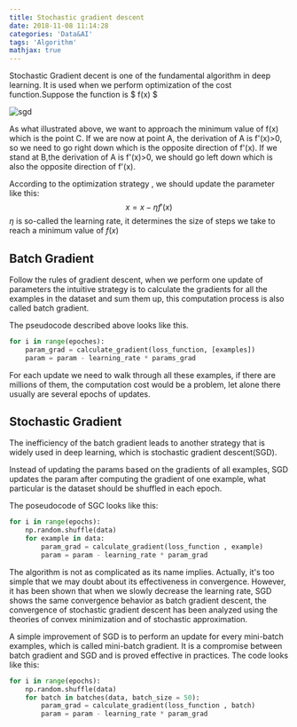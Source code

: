```yaml
---
title: Stochastic gradient descent 
date: 2018-11-08 11:14:28
categories: 'Data&AI'
tags: 'Algorithm'
mathjax: true
---
```


Stochastic Gradient decent is one of the fundamental algorithm in deep learning. It is used when we perform optimization of the cost function.Suppose the function is  $ f(x) $  

![sgd](https://user-images.githubusercontent.com/1400357/91705911-8b5c3b80-eb75-11ea-9e79-b9146e0d1a02.png)

As what illustrated above, we want to approach the minimum value of f(x) which is the point C. If we are now at point A, the derivation of A is f'(x)>0, so we need to go right down which is the opposite direction of f'(x). If we stand at B,the derivation of A is f'(x)>0, we should go left down which is also the opposite direction of f'(x).  

According to the optimization strategy , we should update the parameter like this:
$$
x = x - \eta f'(x)
$$
$\eta$ is so-called the learning rate, it determines the size of steps we take to reach a minimum value of $f(x)$

## Batch Gradient

Follow the rules of gradient descent, when we perform one update of parameters the intuitive strategy is to calculate the gradients for all the examples in the dataset and sum them up, this computation process is also called batch gradient. 

The pseudocode described above looks like this.

```python
for i in range(epoches):
    param_grad = calculate_gradient(loss_function, [examples]) 
    param = param - learning_rate * params_grad
```

 For each update we need to walk through all these examples,  if there are millions of them,  the computation cost would be a problem, let alone there usually are several epochs of updates.

## Stochastic Gradient

The inefficiency of the batch gradient leads to another strategy that is widely used in deep learning, which is stochastic gradient descent(SGD).

Instead of updating the params based on the gradients of all examples, SGD  updates the param after computing the gradient of one example,  what particular is the dataset should be shuffled in each epoch.  

The poseudocode of SGC looks like this:

```Python
for i in range(epochs): 
    np.random.shuffle(data) 
    for example in data:
        param_grad = calculate_gradient(loss_function , example) 
        param = param - learning_rate * param_grad
```

The algorithm is not as complicated as its name implies. Actually, it's too simple that we may doubt about its effectiveness in convergence. However, it has been shown that when we slowly decrease the learning rate, SGD shows the same convergence behavior as batch gradient descent, the convergence of stochastic gradient descent has been analyzed using the theories of convex minimization and of stochastic approximation. 

A simple improvement of SGD is to perform an update for every mini-batch examples, which is called mini-batch gradient. It is a compromise between batch gradient and SGD and is proved effective in practices. The code looks like this:

```Python
for i in range(epochs): 
    np.random.shuffle(data) 
    for batch in batches(data, batch_size = 50):
        param_grad = calculate_gradient(loss_function , batch) 
        param = param - learning_rate * param_grad
```

